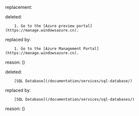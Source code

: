 replacement:

deleted:

		1. Go to the [Azure preview portal](https://manage.windowsazure.cn).

replaced by:

		1. Go to the [Azure Management Portal](https://manage.windowsazure.cn).

reason: ()

deleted:

		[SQL Database](/documentation/services/sql-database/)

replaced by:

		[SQL Database](/documentation/services/sql-databases/)

reason: ()


